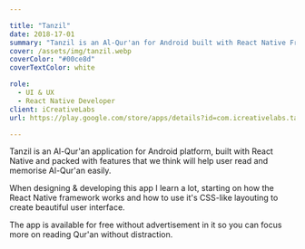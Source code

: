 ```yaml
---

title: "Tanzil"
date: 2018-17-01
summary: "Tanzil is an Al-Qur'an for Android built with React Native Framework. It has beautiful and functional User interface and shipped with features that will help user read and memorise Al-Quran easily."
cover: /assets/img/tanzil.webp
coverColor: "#00ce8d"
coverTextColor: white

role:
  - UI & UX
  - React Native Developer
client: iCreativeLabs
url: https://play.google.com/store/apps/details?id=com.icreativelabs.tanzil

---
```


Tanzil is an Al-Qur'an application for Android platform, built with React Native and packed with features that we think will help user read and memorise Al-Qur'an easily.

When designing & developing this app I learn a lot, starting on how the React Native framework works and how to use it's CSS-like layouting to create beautiful user interface.

The app is available for free without advertisement in it so you can focus more on reading Qur'an without distraction.

<Gallery frame="mobile" :thumbnail="false" folder="gallery-tanzil" :images="[{filename: '00-tanzil-splashscreen.jpg', w:640, h:1331 },{filename: '01-tanzil-home.jpg', w:640, h:1331 },{filename: '02-tanzil-surah.jpg', w:640, h:1331 },{filename: '03-tanzil-surah-view.jpg', w:640, h:1331 },{filename: '04-tanzil-share.jpg', w:640, h:1331 },{filename: '05-tanzil-search-ar.jpg', w:640, h:1331 },{filename: '06-tanzil-search-lat.jpg', w:640, h:1331 },{filename: '07-tanzil-bookmark.jpg', w:640, h:1331 },{filename: '08-tanzil-settings.jpg', w:640, h:1331 },{filename: '09-tanzil-hafiz.jpg', w:640, h:1331 }]" />